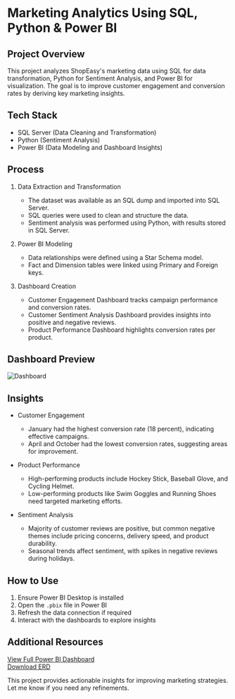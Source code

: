 # Marketing Analytics Using SQL, Python & Power BI  

## Project Overview  
This project analyzes ShopEasy's marketing data using SQL for data transformation, Python for Sentiment Analysis, and Power BI for visualization. The goal is to improve customer engagement and conversion rates by deriving key marketing insights.  

## Tech Stack  
- SQL Server (Data Cleaning and Transformation)  
- Python (Sentiment Analysis)  
- Power BI (Data Modeling and Dashboard Insights)  

## Process  
1. Data Extraction and Transformation  
   - The dataset was available as an SQL dump and imported into SQL Server.  
   - SQL queries were used to clean and structure the data.  
   - Sentiment analysis was performed using Python, with results stored in SQL Server.  

2. Power BI Modeling  
   - Data relationships were defined using a Star Schema model.  
   - Fact and Dimension tables were linked using Primary and Foreign keys.  

3. Dashboard Creation  
   - Customer Engagement Dashboard tracks campaign performance and conversion rates.  
   - Customer Sentiment Analysis Dashboard provides insights into positive and negative reviews.  
   - Product Performance Dashboard highlights conversion rates per product.  

## Dashboard Preview  
![Dashboard](Documentation/Dashboard_Screenshot.png)  

## Insights  
- Customer Engagement  
  - January had the highest conversion rate (18 percent), indicating effective campaigns.  
  - April and October had the lowest conversion rates, suggesting areas for improvement.  

- Product Performance  
  - High-performing products include Hockey Stick, Baseball Glove, and Cycling Helmet.  
  - Low-performing products like Swim Goggles and Running Shoes need targeted marketing efforts.  

- Sentiment Analysis  
  - Majority of customer reviews are positive, but common negative themes include pricing concerns, delivery speed, and product durability.  
  - Seasonal trends affect sentiment, with spikes in negative reviews during holidays.  

## How to Use  
1. Ensure Power BI Desktop is installed  
2. Open the `.pbix` file in Power BI  
3. Refresh the data connection if required  
4. Interact with the dashboards to explore insights  

## Additional Resources  
[View Full Power BI Dashboard](https://github.com/awsjvd/Marketing-Analytics-Project/blob/main/Power%20BI/Marketing_Analytics.pdf)  
[Download ERD](sandbox:/mnt/data/ERD.JPG)  
  

This project provides actionable insights for improving marketing strategies. Let me know if you need any refinements.
